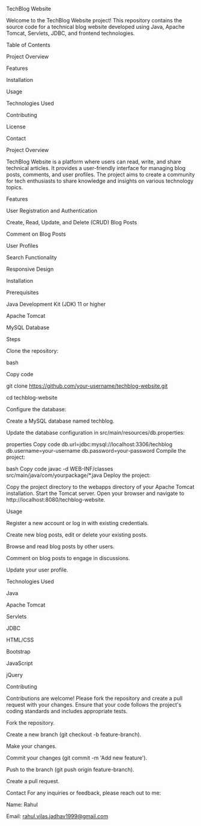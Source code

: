 TechBlog Website

Welcome to the TechBlog Website project! This repository contains the source code for a technical blog website developed using Java, Apache Tomcat, Servlets, JDBC, and frontend technologies.


Table of Contents

Project Overview

Features

Installation

Usage

Technologies Used

Contributing

License

Contact

Project Overview

TechBlog Website is a platform where users can read, write, and share technical articles. It provides a user-friendly interface for managing blog posts, comments, and user profiles. The project aims to create a community for tech enthusiasts to share knowledge and insights on various technology topics.

Features

User Registration and Authentication

Create, Read, Update, and Delete (CRUD) Blog Posts

Comment on Blog Posts

User Profiles

Search Functionality

Responsive Design

Installation

Prerequisites

Java Development Kit (JDK) 11 or higher

Apache Tomcat

MySQL Database

Steps

Clone the repository:

bash

Copy code

git clone https://github.com/your-username/techblog-website.git

cd techblog-website

Configure the database:

Create a MySQL database named techblog.

Update the database configuration in src/main/resources/db.properties:

properties
Copy code
db.url=jdbc:mysql://localhost:3306/techblog
db.username=your-username
db.password=your-password
Compile the project:

bash
Copy code
javac -d WEB-INF/classes src/main/java/com/yourpackage/*.java
Deploy the project:

Copy the project directory to the webapps directory of your Apache Tomcat installation.
Start the Tomcat server.
Open your browser and navigate to http://localhost:8080/techblog-website.

Usage

Register a new account or log in with existing credentials.

Create new blog posts, edit or delete your existing posts.

Browse and read blog posts by other users.

Comment on blog posts to engage in discussions.

Update your user profile.

Technologies Used


Java

Apache Tomcat

Servlets

JDBC

HTML/CSS

Bootstrap

JavaScript

jQuery


Contributing

Contributions are welcome! Please fork the repository and create a pull request with your changes. Ensure that your code follows the project's coding standards and includes appropriate tests.

Fork the repository.

Create a new branch (git checkout -b feature-branch).

Make your changes.

Commit your changes (git commit -m 'Add new feature').

Push to the branch (git push origin feature-branch).

Create a pull request.


Contact
For any inquiries or feedback, please reach out to me:

Name: Rahul

Email: rahul.vilas.jadhav1999@gmail.com
